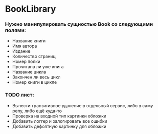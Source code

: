 # BookLibrary

### Нужно манипулировать сущностью Book со следующими полями:
- Название книги
- Имя автора
- Издание
- Количество страниц
- Номер полки
- Прочитана ли уже книга
- Название цикла
- Закончен ли весь цикл
- Номер книги в цикле

### TODO лист:
- Вынести транзитивное удаление в отдельный сервис, либо в саму репу, либо ещё куда-то 
- Проверка на входной тип картинки обложки
- Добавить логгер и залогировать все ошибки
- Добавить дефолтную картинку для обложки